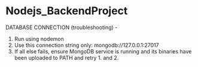 # Nodejs_BackendProject

DATABASE CONNECTION (troubleshooting) -

1. Run using nodemon
2. Use this connection string only: mongodb://127.0.0.1:27017
3. If all else fails, ensure MongoDB service is running and its binaries have been uploaded to PATH and retry 1. and 2.
